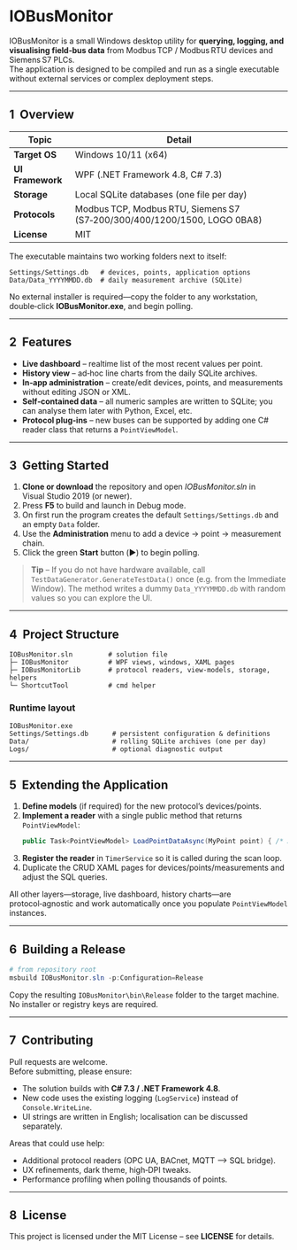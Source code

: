 # IOBusMonitor

IOBusMonitor is a small Windows desktop utility for **querying, logging, and visualising field‑bus data** from Modbus TCP / Modbus RTU devices and Siemens S7 PLCs.  
The application is designed to be compiled and run as a single executable without external services or complex deployment steps.

---

## 1  Overview

| Topic            | Detail |
|------------------|--------|
| **Target OS**    | Windows 10/11 (x64) |
| **UI Framework** | WPF (.NET Framework 4.8, C# 7.3) |
| **Storage**      | Local SQLite databases (one file per day) |
| **Protocols**    | Modbus TCP, Modbus RTU, Siemens S7 (S7‑200/300/400/1200/1500, LOGO 0BA8) |
| **License**      | MIT |

The executable maintains two working folders next to itself:

```
Settings/Settings.db   # devices, points, application options
Data/Data_YYYYMMDD.db  # daily measurement archive (SQLite)
```

No external installer is required—copy the folder to any workstation, double‑click **IOBusMonitor.exe**, and begin polling.

---

## 2  Features

* **Live dashboard** – realtime list of the most recent values per point.
* **History view** – ad‑hoc line charts from the daily SQLite archives.
* **In‑app administration** – create/edit devices, points, and measurements without editing JSON or XML.
* **Self‑contained data** – all numeric samples are written to SQLite; you can analyse them later with Python, Excel, etc.
* **Protocol plug‑ins** – new buses can be supported by adding one C# reader class that returns a `PointViewModel`.

---

## 3  Getting Started

1. **Clone or download** the repository and open *IOBusMonitor.sln* in Visual Studio 2019 (or newer).
2. Press **F5** to build and launch in Debug mode.
3. On first run the program creates the default `Settings/Settings.db` and an empty `Data` folder.
4. Use the **Administration** menu to add a device → point → measurement chain.
5. Click the green **Start** button (▶︎) to begin polling.

> **Tip** – If you do not have hardware available, call
> `TestDataGenerator.GenerateTestData()` once (e.g. from the Immediate Window).
> The method writes a dummy `Data_YYYYMMDD.db` with random values so you can
> explore the UI.

---

## 4  Project Structure

```
IOBusMonitor.sln         # solution file
├─ IOBusMonitor          # WPF views, windows, XAML pages
├─ IOBusMonitorLib       # protocol readers, view‑models, storage, helpers
└─ ShortcutTool          # cmd helper
```

### Runtime layout

```
IOBusMonitor.exe
Settings/Settings.db      # persistent configuration & definitions
Data/                     # rolling SQLite archives (one per day)
Logs/                     # optional diagnostic output
```

---

## 5  Extending the Application

1. **Define models** (if required) for the new protocol’s devices/points.
2. **Implement a reader** with a single public method that returns `PointViewModel`:
   ```csharp
   public Task<PointViewModel> LoadPointDataAsync(MyPoint point) { /* … */ }
   ```
3. **Register the reader** in `TimerService` so it is called during the scan loop.
4. Duplicate the CRUD XAML pages for devices/points/measurements and adjust the SQL queries.

All other layers—storage, live dashboard, history charts—are protocol‑agnostic and work automatically once you populate `PointViewModel` instances.

---

## 6  Building a Release

```powershell
# from repository root
msbuild IOBusMonitor.sln -p:Configuration=Release
```

Copy the resulting `IOBusMonitor\bin\Release` folder to the target machine. No installer or registry keys are required.

---

## 7  Contributing

Pull requests are welcome.  
Before submitting, please ensure:

* The solution builds with **C# 7.3 / .NET Framework 4.8**.
* New code uses the existing logging (`LogService`) instead of `Console.WriteLine`.
* UI strings are written in English; localisation can be discussed separately.

Areas that could use help:

* Additional protocol readers (OPC UA, BACnet, MQTT ⟶ SQL bridge).
* UX refinements, dark theme, high‑DPI tweaks.
* Performance profiling when polling thousands of points.

---

## 8  License

This project is licensed under the MIT License – see **LICENSE** for details.

